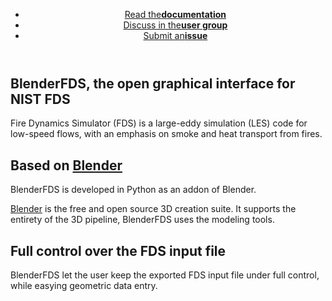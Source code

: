 
<header>
<ul class="downloads">
    <li><a href="https://github.com/firetools/blenderfds/wiki">Read the<strong>documentation</strong></a></li>
    <li><a href="https://groups.google.com/g/blenderfds">Discuss in the<strong>user group</strong></a></li>
    <li><a href="https://github.com/firetools/blenderfds/issues">Submit an<strong>issue</strong></a></li>
</ul>
</header>

## BlenderFDS, the open graphical interface for NIST FDS 

Fire Dynamics Simulator (FDS) is a large-eddy simulation (LES) code for low-speed flows,
with an emphasis on smoke and heat transport from fires.

## Based on [Blender](http://www.blender.org/)

BlenderFDS is developed in Python as an addon of Blender.

[Blender](http://www.blender.org/) is the free and open source 3D creation suite.
It supports the entirety of the 3D pipeline, BlenderFDS uses the modeling tools.

## Full control over the FDS input file

BlenderFDS let the user keep the exported FDS input file under full control,
while easying geometric data entry.

